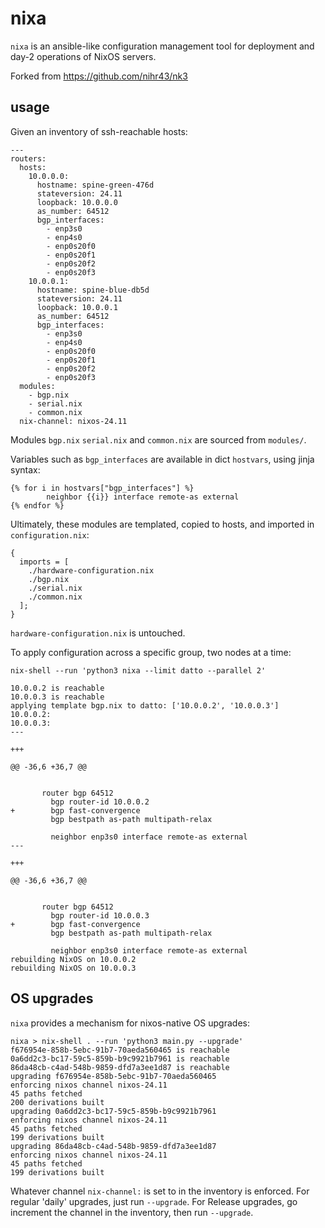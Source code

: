 # nixa

`nixa` is an ansible-like configuration management tool for deployment and day-2 operations of NixOS servers.

Forked from https://github.com/nihr43/nk3

## usage

Given an inventory of ssh-reachable hosts:

```
---
routers:
  hosts:
    10.0.0.0:
      hostname: spine-green-476d
      stateversion: 24.11
      loopback: 10.0.0.0
      as_number: 64512
      bgp_interfaces:
        - enp3s0
        - enp4s0
        - enp0s20f0
        - enp0s20f1
        - enp0s20f2
        - enp0s20f3
    10.0.0.1:
      hostname: spine-blue-db5d
      stateversion: 24.11
      loopback: 10.0.0.1
      as_number: 64512
      bgp_interfaces:
        - enp3s0
        - enp4s0
        - enp0s20f0
        - enp0s20f1
        - enp0s20f2
        - enp0s20f3
  modules:
    - bgp.nix
    - serial.nix
    - common.nix
  nix-channel: nixos-24.11
```

Modules `bgp.nix` `serial.nix` and `common.nix` are sourced from `modules/`.

Variables such as `bgp_interfaces` are available in dict `hostvars`, using jinja syntax:

```
{% for i in hostvars["bgp_interfaces"] %}
        neighbor {{i}} interface remote-as external
{% endfor %}
```

Ultimately, these modules are templated, copied to hosts, and imported in `configuration.nix`:

```
{
  imports = [
    ./hardware-configuration.nix
    ./bgp.nix
    ./serial.nix
    ./common.nix
  ];
}
```

`hardware-configuration.nix` is untouched.

To apply configuration across a specific group, two nodes at a time:

```
nix-shell --run 'python3 nixa --limit datto --parallel 2'
```

```
10.0.0.2 is reachable
10.0.0.3 is reachable
applying template bgp.nix to datto: ['10.0.0.2', '10.0.0.3']
10.0.0.2:
10.0.0.3:
--- 

+++ 

@@ -36,6 +36,7 @@

 
       router bgp 64512
         bgp router-id 10.0.0.2
+        bgp fast-convergence
         bgp bestpath as-path multipath-relax
 
         neighbor enp3s0 interface remote-as external
--- 

+++ 

@@ -36,6 +36,7 @@

 
       router bgp 64512
         bgp router-id 10.0.0.3
+        bgp fast-convergence
         bgp bestpath as-path multipath-relax
 
         neighbor enp3s0 interface remote-as external
rebuilding NixOS on 10.0.0.2
rebuilding NixOS on 10.0.0.3
```

## OS upgrades

`nixa` provides a mechanism for nixos-native OS upgrades:

```
nixa > nix-shell . --run 'python3 main.py --upgrade'
f676954e-858b-5ebc-91b7-70aeda560465 is reachable
0a6dd2c3-bc17-59c5-859b-b9c9921b7961 is reachable
86da48cb-c4ad-548b-9859-dfd7a3ee1d87 is reachable
upgrading f676954e-858b-5ebc-91b7-70aeda560465
enforcing nixos channel nixos-24.11
45 paths fetched
200 derivations built
upgrading 0a6dd2c3-bc17-59c5-859b-b9c9921b7961
enforcing nixos channel nixos-24.11
45 paths fetched
199 derivations built
upgrading 86da48cb-c4ad-548b-9859-dfd7a3ee1d87
enforcing nixos channel nixos-24.11
45 paths fetched
199 derivations built
```

Whatever channel `nix-channel:` is set to in the inventory is enforced.  For regular 'daily' upgrades, just run `--upgrade`.  For Release upgrades, go increment the channel in the inventory, then run `--upgrade`.
